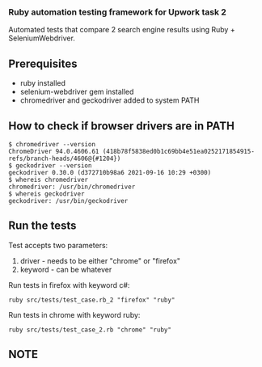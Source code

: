 ### Ruby automation testing framework for Upwork task 2
Automated tests that compare 2 search engine results using Ruby + SeleniumWebdriver.

## Prerequisites
- ruby installed
- selenium-webdriver gem installed
- chromedriver and geckodriver added to system PATH

## How to check if browser drivers are in PATH
```
$ chromedriver --version
ChromeDriver 94.0.4606.61 (418b78f5838ed0b1c69bb4e51ea0252171854915-refs/branch-heads/4606@{#1204})
$ geckodriver --version
geckodriver 0.30.0 (d372710b98a6 2021-09-16 10:29 +0300)
$ whereis chromedriver
chromedriver: /usr/bin/chromedriver
$ whereis geckodriver
geckodriver: /usr/bin/geckodriver
```

## Run the tests
Test accepts two parameters:
1. driver - needs to be either "chrome" or "firefox"
2. keyword - can be whatever

Run tests in firefox with keyword c#:
```
ruby src/tests/test_case.rb_2 "firefox" "ruby"
```

Run tests in chrome with keyword ruby:
```
ruby src/tests/test_case_2.rb "chrome" "ruby"
```

## NOTE

